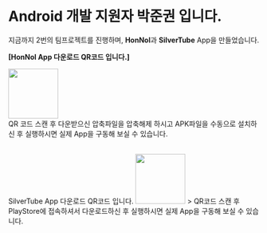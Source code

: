 # Android 개발 지원자 박준권 입니다.

지금까지 2번의 팀프로젝트를 진행하며, <b>HonNol</b>과 <b>SilverTube</b> App을 만들었습니다.
<br>

<b>[HonNol App 다운로드 QR코드 입니다.]</b>

<img src="https://i.esdrop.com/d/pLNLVMFlkr.jpg.sthumb"  width="100" height="100"> <br> 
QR 코드 스캔 후 다운받으신 압축파일을 압축해제 하시고 
  APK파일을 수동으로 설치하신 후 실행하시면 실제 App을 구동해 보실 수 있습니다.

<br>
SilverTube App 다운로드 QR코드 입니다.

<img src="https://i.esdrop.com/d/ljquNGj0Xy.jpg.sthumb"  width="100" height="100">
> QR코드 스캔 후 PlayStore에 접속하셔서 다운로드하신 후 실행하시면 실제 App을 구동해 보실 수 있습니다.
